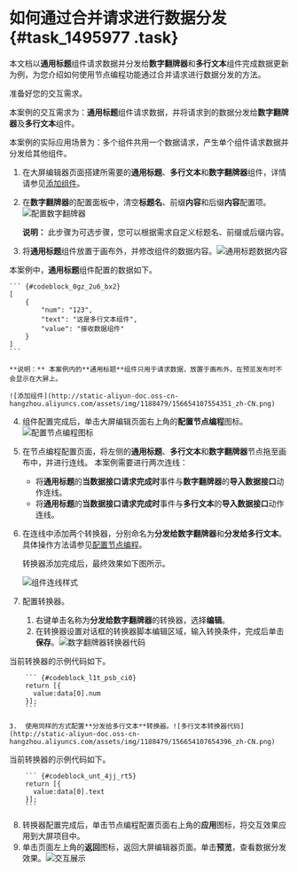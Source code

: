 # 如何通过合并请求进行数据分发 {#task_1495977 .task}

本文档以**通用标题**组件请求数据并分发给**数字翻牌器**和**多行文本**组件完成数据更新为例，为您介绍如何使用节点编程功能通过合并请求进行数据分发的方法。

准备好您的交互需求。

本案例的交互需求为：**通用标题**组件请求数据，并将请求到的数据分发给**数字翻牌器**及**多行文本**组件。

本案例的实际应用场景为：多个组件共用一个数据请求，产生单个组件请求数据并分发给其他组件。

1.  在大屏编辑器页面搭建所需要的**通用标题**、**多行文本**和**数字翻牌器**组件，详情请参见[添加组件](../../../../cn.zh-CN/管理组件/添加组件.md#)。
2.  在**数字翻牌器**的配置面板中，清空**标题名**、前缀**内容**和后缀**内容**配置项。![配置数字翻牌器](http://static-aliyun-doc.oss-cn-hangzhou.aliyuncs.com/assets/img/1188479/156654107454459_zh-CN.png)

 

    **说明：** 此步骤为可选步骤，您可以根据需求自定义标题名、前缀或后缀内容。

3.  将**通用标题**组件放置于画布外，并修改组件的数据内容。![通用标题数据内容](http://static-aliyun-doc.oss-cn-hangzhou.aliyuncs.com/assets/img/1188479/156654107554354_zh-CN.png)

 本案例中，**通用标题**组件配置的数据如下。

    ``` {#codeblock_0gz_2u6_bx2}
    [
        {
            "num": "123",
            "text": "这是多行文本组件",
            "value": "接收数据组件"
        }
    ]
    ```

    **说明：** 本案例内的**通用标题**组件只用于请求数据，放置于画布外，在预览发布时不会显示在大屏上。

    ![添加组件](http://static-aliyun-doc.oss-cn-hangzhou.aliyuncs.com/assets/img/1188479/156654107554351_zh-CN.png)

4.  组件配置完成后，单击大屏编辑页面右上角的**配置节点编程**图标。![配置节点编程图标](http://static-aliyun-doc.oss-cn-hangzhou.aliyuncs.com/assets/img/1161791/156654107554013_zh-CN.png)


5.  在节点编程配置页面，将左侧的**通用标题**、**多行文本**和**数字翻牌器**节点拖至画布中，并进行连线。 本案例需要进行两次连线：
    -   将**通用标题**的**当数据接口请求完成时**事件与**数字翻牌器**的**导入数据接口**动作连线。
    -   将**通用标题**的**当数据接口请求完成时**事件与**多行文本**的**导入数据接口**动作连线。
6.  在连线中添加两个转换器，分别命名为**分发给数字翻牌器**和**分发给多行文本**。 具体操作方法请参见[配置节点编程](cn.zh-CN/节点编程使用说明/配置节点编程.md#)。

    转换器添加完成后，最终效果如下图所示。

    ![组件连线样式](http://static-aliyun-doc.oss-cn-hangzhou.aliyuncs.com/assets/img/1188479/156654107554392_zh-CN.png)

7.  配置转换器。 
    1.  右键单击名称为**分发给数字翻牌器**的转换器，选择**编辑**。
    2.  在转换器设置对话框的转换器脚本编辑区域，输入转换条件，完成后单击**保存**。![数字翻牌器转换器代码](http://static-aliyun-doc.oss-cn-hangzhou.aliyuncs.com/assets/img/1188479/156654107554395_zh-CN.png)

 当前转换器的示例代码如下。

        ``` {#codeblock_l1t_psb_ci0}
        return [{
          value:data[0].num
        }];
        ```

    3.  使用同样的方式配置**分发给多行文本**转换器。![多行文本转换器代码](http://static-aliyun-doc.oss-cn-hangzhou.aliyuncs.com/assets/img/1188479/156654107654396_zh-CN.png)

 当前转换器的示例代码如下。

        ``` {#codeblock_unt_4jj_rt5}
        return [{
          value:data[0].text
        }];
        ```

8.  转换器配置完成后，单击节点编程配置页面右上角的**应用**图标，将交互效果应用到大屏项目中。
9.  单击页面左上角的**返回**图标，返回大屏编辑器页面。单击**预览**，查看数据分发效果。![交互展示](http://static-aliyun-doc.oss-cn-hangzhou.aliyuncs.com/assets/img/1188479/156654107654397_zh-CN.png)



